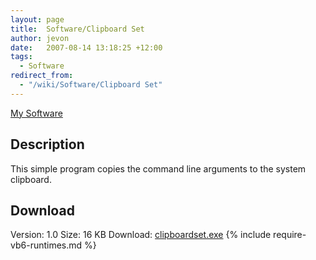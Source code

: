```yaml
---
layout: page
title:  Software/Clipboard Set
author: jevon
date:   2007-08-14 13:18:25 +12:00
tags:
  - Software
redirect_from:
  - "/wiki/Software/Clipboard Set"
---
```


[My Software](Software.md)

## Description
This simple program copies the command line arguments to the system clipboard.

## Download
Version: 1.0
Size: 16 KB
Download: <a href="/files/software/clipboardset.exe">clipboardset.exe</a>
{% include require-vb6-runtimes.md %}
